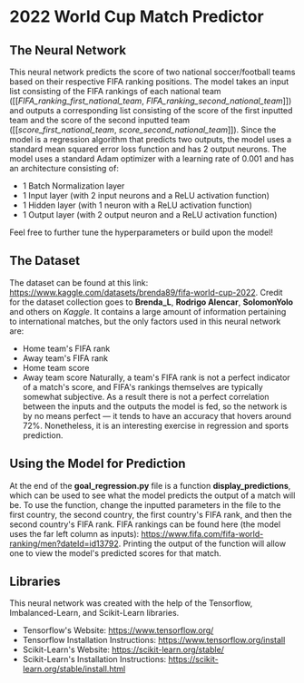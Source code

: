 # 2022 World Cup Match Predictor

## The Neural Network

This neural network predicts the score of two national soccer/football teams based on their respective FIFA ranking positions. The model takes an input list consisting of the FIFA rankings of each national team ([[*FIFA_ranking_first_national_team*, *FIFA_ranking_second_national_team*]]) and outputs a corresponding list consisting of the score of the first inputted team and the score of the second inputted team ([[*score_first_national_team*, *score_second_national_team*]]). Since the model is a regression algorithm that predicts two outputs, the model uses a standard mean squared error loss function and has 2 output neurons. The model uses a standard Adam optimizer with a learning rate of 0.001 and has an architecture consisting of:
- 1 Batch Normalization layer
- 1 Input layer (with 2 input neurons and a ReLU activation function)
- 1 Hidden layer (with 1 neuron with a ReLU activation function)
- 1 Output layer (with 2 output neuron and a ReLU activation function)

Feel free to further tune the hyperparameters or build upon the model!

## The Dataset
The dataset can be found at this link: https://www.kaggle.com/datasets/brenda89/fifa-world-cup-2022. Credit for the dataset collection goes to **Brenda_L**, **Rodrigo Alencar**, **SolomonYolo** and others on *Kaggle*. It contains a large amount of information pertaining to international matches, but the only factors used in this neural network are:
- Home team's FIFA rank
- Away team's FIFA rank
- Home team score
- Away team score
Naturally, a team's FIFA rank is not a perfect indicator of a match's score, and FIFA's rankings themselves are typically somewhat subjective. As a result there is not a perfect correlation between the inputs and the outputs the model is fed, so the network is by no means perfect — it tends to have an accuracy that hovers around 72%. Nonetheless, it is an interesting exercise in regression and sports prediction.

## Using the Model for Prediction
At the end of the **goal_regression.py** file is a function **display_predictions**, which can be used to see what the model predicts the output of a match will be. To use the function, change the inputted parameters in the file to the first country, the second country, the first country's FIFA rank, and then the second country's FIFA rank. FIFA rankings can be found here (the model uses the far left column as inputs): https://www.fifa.com/fifa-world-ranking/men?dateId=id13792. Printing the output of the function will allow one to view the model's predicted scores for that match. 

## Libraries
This neural network was created with the help of the Tensorflow, Imbalanced-Learn, and Scikit-Learn libraries.
- Tensorflow's Website: https://www.tensorflow.org/
- Tensorflow Installation Instructions: https://www.tensorflow.org/install
- Scikit-Learn's Website: https://scikit-learn.org/stable/
- Scikit-Learn's Installation Instructions: https://scikit-learn.org/stable/install.html
